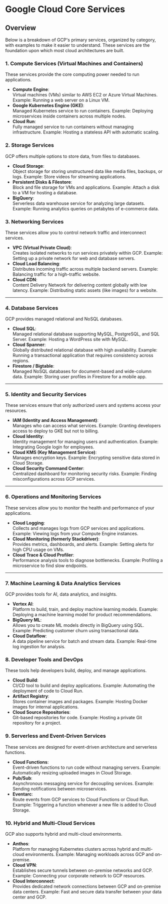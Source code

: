 # Google Cloud Core Services

## Overview

Below is a breakdown of GCP's primary services, organized by category, with examples to make it easier to understand. These services are the foundation upon which most cloud architectures are built.

### 1. **Compute Services (Virtual Machines and Containers)**

These services provide the core computing power needed to run applications.

* **Compute Engine**:\
  Virtual machines (VMs) similar to AWS EC2 or Azure Virtual Machines. Example: Running a web server on a Linux VM.
* **Google Kubernetes Engine (GKE)**:\
  Managed Kubernetes service to run containers. Example: Deploying microservices inside containers across multiple nodes.
* **Cloud Run**:\
  Fully managed service to run containers without managing infrastructure. Example: Hosting a stateless API with automatic scaling.

### 2. **Storage Services**

GCP offers multiple options to store data, from files to databases.

* **Cloud Storage**:\
  Object storage for storing unstructured data like media files, backups, or logs. Example: Store videos for streaming applications.
* **Persistent Disks & Filestore**:\
  Block and file storage for VMs and applications. Example: Attach a disk to a VM for hosting a database.
* **BigQuery**:\
  Serverless data warehouse service for analyzing large datasets. Example: Running analytics queries on petabytes of e-commerce data.

### 3. **Networking Services**

These services allow you to control network traffic and interconnect services.

* **VPC (Virtual Private Cloud)**:\
  Creates isolated networks to run services privately within GCP. Example: Setting up a private network for web and database servers.
* **Cloud Load Balancing**:\
  Distributes incoming traffic across multiple backend servers. Example: Balancing traffic for a high-traffic website.
* **Cloud CDN**:\
  Content Delivery Network for delivering content globally with low latency. Example: Distributing static assets (like images) for a website.

***

### 4. **Database Services**

GCP provides managed relational and NoSQL databases.

* **Cloud SQL**:\
  Managed relational database supporting MySQL, PostgreSQL, and SQL Server. Example: Hosting a WordPress site with MySQL.
* **Cloud Spanner**:\
  Globally distributed relational database with high availability. Example: Running a transactional application that requires consistency across regions.
* **Firestore / Bigtable**:\
  Managed NoSQL databases for document-based and wide-column data. Example: Storing user profiles in Firestore for a mobile app.

***

### 5. **Identity and Security Services**

These services ensure that only authorized users and systems access your resources.

* **IAM (Identity and Access Management)**:\
  Manages who can access what services. Example: Granting developers access to deploy to GKE but not to billing.
* **Cloud Identity**:\
  Identity management for managing users and authentication. Example: Integrating Google login for employees.
* **Cloud KMS (Key Management Service)**:\
  Manages encryption keys. Example: Encrypting sensitive data stored in Cloud Storage.
* **Cloud Security Command Center**:\
  Centralized dashboard for monitoring security risks. Example: Finding misconfigurations across GCP services.

***

### 6. **Operations and Monitoring Services**

These services allow you to monitor the health and performance of your applications.

* **Cloud Logging**:\
  Collects and manages logs from GCP services and applications. Example: Viewing logs from your Compute Engine instances.
* **Cloud Monitoring (formerly Stackdriver)**:\
  Provides metrics, dashboards, and alerts. Example: Setting alerts for high CPU usage on VMs.
* **Cloud Trace & Cloud Profiler**:\
  Performance analysis tools to diagnose bottlenecks. Example: Profiling a microservice to find slow endpoints.

***

### 7. **Machine Learning & Data Analytics Services**

GCP provides tools for AI, data analytics, and insights.

* **Vertex AI**:\
  Platform to build, train, and deploy machine learning models. Example: Deploying a machine learning model for product recommendations.
* **BigQuery ML**:\
  Allows you to create ML models directly in BigQuery using SQL. Example: Predicting customer churn using transactional data.
* **Cloud Dataflow**:\
  A data pipeline service for batch and stream data. Example: Real-time log ingestion for analysis.

### 8. **Developer Tools and DevOps**

These tools help developers build, deploy, and manage applications.

* **Cloud Build**:\
  CI/CD tool to build and deploy applications. Example: Automating the deployment of code to Cloud Run.
* **Artifact Registry**:\
  Stores container images and packages. Example: Hosting Docker images for internal applications.
* **Cloud Source Repositories**:\
  Git-based repositories for code. Example: Hosting a private Git repository for a project.

### 9. **Serverless and Event-Driven Services**

These services are designed for event-driven architecture and serverless functions.

* **Cloud Functions**:\
  Event-driven functions to run code without managing servers. Example: Automatically resizing uploaded images in Cloud Storage.
* **Pub/Sub**:\
  Asynchronous messaging service for decoupling services. Example: Sending notifications between microservices.
* **Eventarc**:\
  Route events from GCP services to Cloud Functions or Cloud Run. Example: Triggering a function whenever a new file is added to Cloud Storage.

### 10. **Hybrid and Multi-Cloud Services**

GCP also supports hybrid and multi-cloud environments.

* **Anthos**:\
  Platform for managing Kubernetes clusters across hybrid and multi-cloud environments. Example: Managing workloads across GCP and on-premise.
* **Cloud VPN**:\
  Establishes secure tunnels between on-premise networks and GCP. Example: Connecting your corporate network to GCP resources.
* **Cloud Interconnect**:\
  Provides dedicated network connections between GCP and on-premise data centers. Example: Fast and secure data transfer between your data center and GCP.
